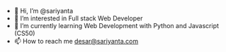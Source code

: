 - 👋 Hi, I’m @sariyanta
- 👀 I’m interested in Full stack Web Developer
- 🌱 I’m currently learning Web Development with Python and Javascript (CS50)
- 📫 How to reach me  desar@sariyanta.com

<!---
sariyanta/sariyanta is a ✨ special ✨ repository because its `README.md` (this file) appears on your GitHub profile.
You can click the Preview link to take a look at your changes.
--->
